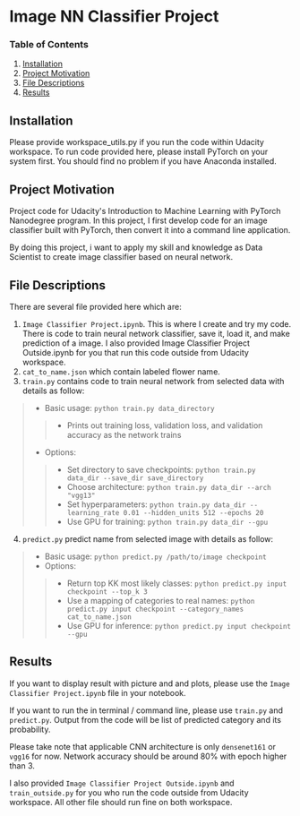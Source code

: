 # Image NN Classifier Project

### Table of Contents

1. [Installation](#installation)
2. [Project Motivation](#motivation)
3. [File Descriptions](#files)
4. [Results](#results)

## Installation <a name="installation"></a>
Please provide workspace_utils.py if you run the code within Udacity workspace. To run code provided here, please install PyTorch on your system first. You should find no problem if you have Anaconda installed.

## Project Motivation<a name="motivation"></a>
Project code for Udacity's Introduction to Machine Learning with PyTorch Nanodegree program. In this project, I first develop code for an image classifier built with PyTorch, then convert it into a command line application.

By doing this project, i want to apply my skill and knowledge as Data Scientist to create image classifier based on neural network. 

## File Descriptions <a name="files"></a>
There are several file provided here which are:
1. `Image Classifier Project.ipynb`. This is where I create and try my code. There is code to train neural network classifier, save it, load it, and make prediction of a image. I also provided Image Classifier Project Outside.ipynb for you that run this code outside from Udacity workspace.
2. `cat_to_name.json` which contain labeled flower name.
3. `train.py` contains code to train neural network from selected data with details as follow:
> - Basic usage: `python train.py data_directory`
>> * Prints out training loss, validation loss, and validation accuracy as the network trains
> - Options:
>> - Set directory to save checkpoints: `python train.py data_dir --save_dir save_directory`
>> - Choose architecture: `python train.py data_dir --arch "vgg13"`
>> - Set hyperparameters: `python train.py data_dir --learning_rate 0.01 --hidden_units 512 --epochs 20`
>> - Use GPU for training: `python train.py data_dir --gpu`

4. `predict.py` predict name from selected image with details as follow:
> - Basic usage: `python predict.py /path/to/image checkpoint`
> - Options:
>> - Return top KK most likely classes: `python predict.py input checkpoint --top_k 3`
>> - Use a mapping of categories to real names: `python predict.py input checkpoint --category_names cat_to_name.json`
>> - Use GPU for inference: `python predict.py input checkpoint --gpu`

## Results<a name="results"></a>
If you want to display result with picture and and plots, please use the `Image Classifier Project.ipynb` file in your notebook.

If you want to run the in terminal / command line, please use `train.py` and `predict.py`. Output from the code will be list of predicted category and its probability.

Please take note that applicable CNN architecture is only `densenet161` or `vgg16` for now. Network accuracy should be around 80% with epoch higher than 3.

I also provided `Image Classifier Project Outside.ipynb` and `train_outside.py` for you who run the code outside from Udacity workspace. All other file should run fine on both workspace.